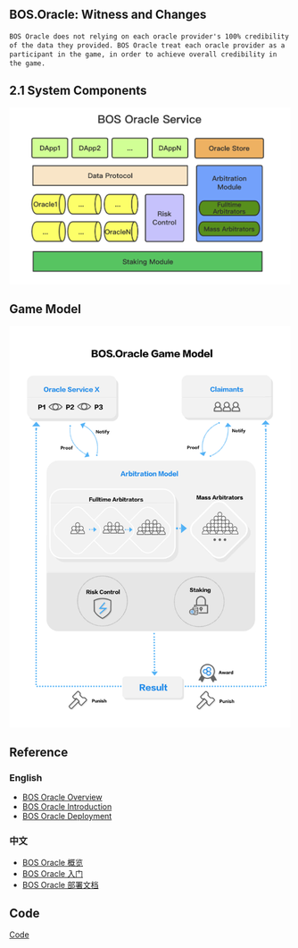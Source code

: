BOS.Oracle: Witness and Changes
----------

    BOS Oracle does not relying on each oracle provider's 100% credibility of the data they provided. BOS Oracle treat each oracle provider as a participant in the game, in order to achieve overall credibility in the game.


## 2.1 System Components

![Structures](https://raw.githubusercontent.com/boscore/Documentation/master/imgs/oralce/bosoracle_structure.png)


## Game Model

![bosoraclegamemodel](https://raw.githubusercontent.com/boscore/Documentation/master/imgs/oralce/bosoracle_game_model.png)  


## Reference

### English

- [BOS Oracle Overview](https://github.com/boscore/bos.contracts/tree/master/contracts/bos.oralce/README.md)
- [BOS Oracle Introduction](./BOS_Oracle_Introduction.md) 
- [BOS Oracle Deployment](./BOS_Oracle_Deployment.md)


### 中文

- [BOS Oracle 概览](https://github.com/boscore/bos.contracts/tree/master/contracts/bos.oralce/README_CN.md)
- [BOS Oracle 入门](./BOS_Oracle_入门.md)
- [BOS Oracle 部署文档](./BOS_Oracle_部署文档.md)


## Code
[Code](https://github.com/boscore/bos.contracts/tree/master/contracts/bos.oralce)


